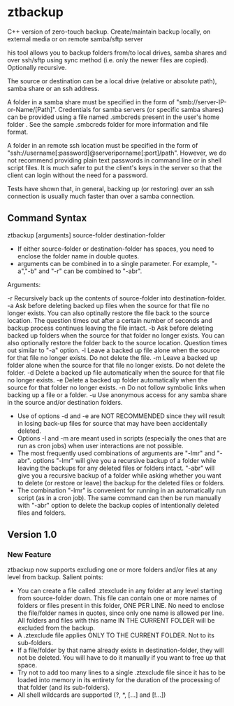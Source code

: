 # ztbackup
C++ version of zero-touch backup. Create/maintain backup locally, on external media or on remote samba/sftp server

his tool allows you to backup folders from/to local drives, samba shares and over ssh/sftp using sync method (i.e. 
only the newer files are copied). Optionally recursive.

The source or destination can be a local drive (relative or absolute path), samba share or an ssh address. 

A folder in a samba share must be specified in the form of "smb://server-IP-or-Name/[Path]". Credentials for samba 
servers (or specific samba shares) can be provided using a file named .smbcreds present in the user's home folder
. See the sample .smbcreds folder for more information and file format.

A folder in an remote ssh location must be specified in the form of 
"ssh://username[:password]@serveriporname[:port]/path". However, we do not recommend providing plain text passwords in
command line or in shell script files. It is much safer to put the client's keys in the server so that the client can 
login without the need for a password.

Tests have shown that, in general, backing up (or restoring) over an ssh connection is usually much faster than over a 
samba connection.

## Command Syntax

 ztbackup [arguments] source-folder destination-folder

* If either source-folder or destination-folder has spaces, you need to enclose the folder name in double quotes.
* arguments can be combined in to a single parameter. For example, "-a","-b" and "-r" can be combined to "-abr".

Arguments:

 -r  Recursively back up the contents of source-folder into destination-folder.
 -a  Ask before deleting backed up files when the source for that file no longer exists. You can also optinally restore
      the file back to the source location. The question times out after a certain number of seconds and backup
      process continues leaving the file intact.
 -b  Ask before deleting backed up folders when the source for that folder no longer exists. You can also optionally
      restore the folder back to the source location. Question times out similar to "-a" option.
 -l  Leave a backed up file alone when the source for that file no longer exists. Do not delete the file.
 -m  Leave a backed up folder alone when the source for that file no longer exists. Do not delete the folder.
 -d  Delete a backed up file automatically when the source for that file no longer exists.
 -e  Delete a backed up folder automatically when the source for that folder no longer exists.
 -n  Do not follow symbolic links when backing up a file or a folder.
 -u  Use anonymous access for any samba share in the source and/or destination folders.

* Use of options -d and -e are NOT RECOMMENDED since they will result in losing back-up files for source that
   may have been accidentally deleted.
* Options -l and -m are meant used in scripts (especially the ones that are run as cron jobs)  when user 
   interactions are not possible. 
* The most frequently used combinations of arguments are "-lmr" and "-abr". options "-lmr" will give you a recursive
   backup of a folder while leaving the backups for any deleted files or folders intact. "-abr" will give you a 
   recursive backup of a folder while asking whether you want to delete (or restore or leave) the backup for the deleted
   files or folders.
* The combination "-lmr" is convenient for running in an automatically run script (as in a cron job). The same command
   can then be run manually with "-abr" option to delete the backup copies of intentionally deleted files and folders.


## Version 1.0

### New Feature

ztbackup now supports excluding one or more folders and/or files at any level from backup. Salient points:
*  You can create a file called .ztexclude in any folder at any level starting from source-folder down. This file can contain one or more
   names of folders or files present in this folder, ONE PER LINE. No need to enclose the file/folder names in quotes, since only one
   name is allowed per line. All folders and files with this name IN THE CURRENT FOLDER will be excluded from the backup.
*  A .ztexclude file applies ONLY TO THE CURRENT FOLDER. Not to its sub-folders.
*  If a file/folder by that name already exists in destination-folder, they will not be deleted. You will have to do it manually if you
   want to free up that space.
*  Try not to add too many lines to a single .ztexclude file since it has to be loaded into memory in its entirety for the duration of the
   processing of that folder (and its sub-folders).
*  All shell wildcards are supported (?, *, [...] and [!...])
